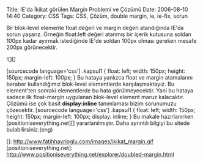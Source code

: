 Title: IE&#039;da İkikat görülen Margin Problemi ve Çözümü
Date: 2006-08-10 14:40
Category: CSS
Tags: CSS, Çözüm, double margin, ie, ie-fix, sorun

Bir blok-level elemente float değeri ve margin değeri atandığında IE'da
sorun yaşarız. Örneğin float:left değeri atanmış bir içerik kutusuna
soldan 100px kadar ayırmak istediğinde IE'de soldan 100px olması gereken
mesafe 200px görünecektir. <!--more-->

![][]

[sourcecode language='css'] .kapsul1 { float: left; width: 150px;
height: 150px; margin-left: 100px; }  Bu hataya yanlızca
float ve margin atamalarını beraber kullandığımız blok-level
elementlerde karşılaşmaktayız. Bu element'ten sonraki elementlerde bu
hata görülmeyecektir. Yani bu hataya sadece ilk float-margin uygulanan
blok-level element maruz kalacaktır. Çözümü ise çok basit
**display:inline** tanımlaması bizim sorunumuzu çözecektir. [sourcecode language='css'] .kapsul1 { float: left; width: 150px; height: 150px;
margin-left: 100px; display: inline; }  Bu makale
hazırlanırken [positioniseverything.net][] yararlanılmıştır. Daha
ayrıntılı bilgiyi bu sitede bulabilirsiniz.(eng)

</p>

  []: http://www.fatihhayrioglu.com/images/ikikat_margin.gif
  [positioniseverything.net]: http://www.positioniseverything.net/explorer/doubled-margin.html
